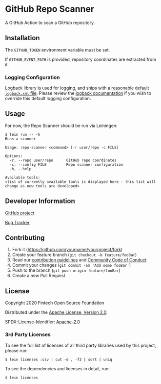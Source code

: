 # GitHub Repo Scanner

A GitHub Action to scan a GitHub repository.

## Installation

The `GITHUB_TOKEN` environment variable must be set.

If `GITHUB_EVENT_PATH` is provided, repository coordinates are extracted from it.

### Logging Configuration

[Logback](https://logback.qos.ch/) library is used for logging, and ships with a
[reasonable default `logback.xml` file](https://github.com/finos/github-org-meta/blob/master/resources/logback.xml).
Please review the [logback documentation](https://logback.qos.ch/manual/configuration.html#configFileProperty) if you
wish to override this default logging configuration.

## Usage

For now, the Repo Scanner should be run via Leiningen:

```
$ lein run -- -h
Runs a scanner

Usage: repo-scanner <command> [-r user/repo -c FILE]

Options:
  -r, --repo user/repo      GitHub repo coordinates
  -c, --config FILE         Repo scanner configuration
  -h, --help

Available tools:
<list of currently available tools is displayed here - this list will change as new tools are developed>
```

## Developer Information

[GitHub project](https://github.com/maoo/repo-scanner)

[Bug Tracker](https://github.com/maoo/repo-scanner/issues)

## Contributing

1. Fork it (<https://github.com/yourname/yourproject/fork>)
2. Create your feature branch (`git checkout -b feature/fooBar`)
3. Read our [contribution guidelines](.github/CONTRIBUTING.md) and [Community Code of Conduct](https://www.finos.org/code-of-conduct)
4. Commit your changes (`git commit -am 'Add some fooBar'`)
5. Push to the branch (`git push origin feature/fooBar`)
6. Create a new Pull Request

## License

Copyright 2020 Fintech Open Source Foundation

Distributed under the [Apache License, Version 2.0](http://www.apache.org/licenses/LICENSE-2.0).

SPDX-License-Identifier: [Apache-2.0](https://spdx.org/licenses/Apache-2.0)

### 3rd Party Licenses

To see the full list of licenses of all third party libraries used by this project, please run:

```shell
$ lein licenses :csv | cut -d , -f3 | sort | uniq
```

To see the dependencies and licenses in detail, run:

```shell
$ lein licenses
```